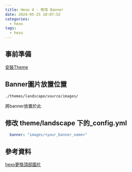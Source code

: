 ```yaml
---
title: Hexo 4 - 修改 Banner
date: 2024-05-25 18:07:52
categories:
  - hexo
tags:
  - hexo
---
```


## 事前準備

[安裝Theme](/hexo/hexo-extra-1/)

## Banner圖片放置位置

```./themes/landscape/source/images/```

將banner放置於此

## 修改 theme/landscape 下的_config.yml

```yml
  banner: "images/<your_banner_name>"
```

## 參考資料

[hexo更換頂部圖片](https://gn02618594.github.io/2020/06/25/hexo-banner-image-change/)